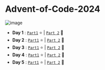 # Advent-of-Code-2024
![image](https://github.com/user-attachments/assets/cd5c68e2-80dc-4bcb-b09a-c8c6dd5c3ce0)





- **Day 1** : [`Part1`](/day01/src/part1.rs) :star: | [`Part 2`](/day01/src/part2.rs) :star2:
- **Day 2** : [`Part1`](/day02/src/part1.rs) :star: | [`Part 2`](/day02/src/part2.rs) :star2:
- **Day 3** : [`Part1`](/day03/src/part1.rs) :star: | [`Part 2`](/day03/src/part2.rs) :star2:
- **Day 4** : [`Part1`](/day04/src/grid.rs) :star: | [`Part 2`](/day04/src/grid.rs) :star2:
- **Day 5** : [`Part1`](/day05/src/solution.rs) :star: | [`Part 2`](/day05/src/solution.rs) :star2:
